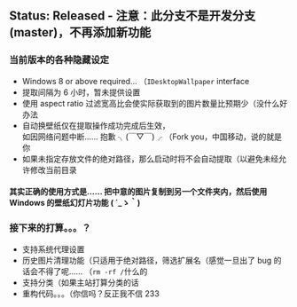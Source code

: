 ## Status: Released - 注意：此分支不是开发分支(master)，不再添加新功能  

### 当前版本的各种隐藏设定  
* Windows 8 or above required... （`IDesktopWallpaper` interface  
* 提取间隔为 6 小时，暂未提供设置  
* 使用 aspect ratio 过滤宽高比会使实际获取到的图片数量比预期少（没什么好办法  
* 自动换壁纸仅在提取操作成功完成后生效，  
  如因网络问题中断…… 抱歉 ╮(￣▽￣)╭ （Fork you，中国移动，说的就是你  
* 如果未指定存放文件的绝对路径，那么启动时将不会自动提取（以避免未经允许修改当前目录  
  
#### 其实正确的使用方式是…… 把中意的图片复制到另一个文件夹内，然后使用 Windows 的壁纸幻灯片功能 ( ´_ゝ｀)  
  
### 接下来的打算。。。？  
* 支持系统代理设置  
* 历史图片清理功能（只适用于绝对路径，筛选扩展名（感觉一旦出了 bug 的话会不得了呢…… （`rm -rf /`什么的  
* 支持分类（如果主站打算分类的话  
* 重构代码。。。（你信吗？反正我不信 233  
